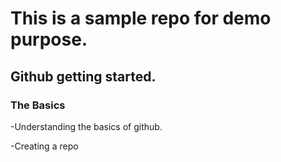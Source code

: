 # This is a sample repo for demo purpose.
## Github getting started.
### The Basics
  -Understanding the basics of github.
  
  -Creating a repo
